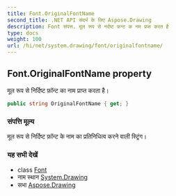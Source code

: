```yaml
---
title: Font.OriginalFontName
second_title: .NET API संदर्भ के लिए Aspose.Drawing
description: Font संपत्त. मूल रूप से नर्दष्ट फ़न्ट क नम प्रप्त करत है
type: docs
weight: 100
url: /hi/net/system.drawing/font/originalfontname/
---
```

## Font.OriginalFontName property

मूल रूप से निर्दिष्ट फ़ॉन्ट का नाम प्राप्त करता है।

```csharp
public string OriginalFontName { get; }
```

### संपत्ति मूल्य

मूल रूप से निर्दिष्ट फ़ॉन्ट के नाम का प्रतिनिधित्व करने वाली स्ट्रिंग।

### यह सभी देखें

* class [Font](../)
* नाम स्थान [System.Drawing](../../font/)
* सभा [Aspose.Drawing](../../../)


